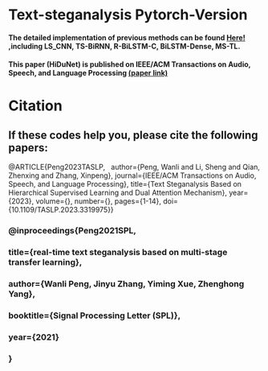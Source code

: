 # Text-steganalysis Pytorch-Version

#### The detailed implementation of previous methods can be found [Here!](https://github.com/CAU-Tstega/Text-steganalysis) ,including LS_CNN, TS-BiRNN, R-BiLSTM-C, BiLSTM-Dense, MS-TL.

#### This paper (HiDuNet) is published on IEEE/ACM Transactions on Audio, Speech, and Language Processing [(paper link)](https://ieeexplore.ieee.org/abstract/document/10268497)

# Citation
## If these codes help you, please cite the following papers:
@ARTICLE{Peng2023TASLP, &nbsp;
author={Peng, Wanli and Li, Sheng and Qian, Zhenxing and Zhang, Xinpeng},
journal={IEEE/ACM Transactions on Audio, Speech, and Language Processing}, 
title={Text Steganalysis Based on Hierarchical Supervised Learning and Dual Attention Mechanism}, 
year={2023},
volume={},
number={},
pages={1-14},
doi={10.1109/TASLP.2023.3319975}}

### @inproceedings{Peng2021SPL,
### title={real-time text steganalysis based on multi-stage transfer learning},
### author={Wanli Peng, Jinyu Zhang, Yiming Xue, Zhenghong Yang},
### booktitle={Signal Processing Letter (SPL)},
### year={2021}
### }
